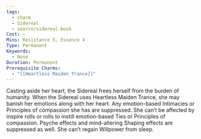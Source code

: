 ```yaml
---
tags:
  - charm
  - Sidereal
  - source/sidereal-book
Cost: —
Mins: Resistance 5, Essence 4
Type: Permanent
Keywords:
  - None
Duration: Permanent
Prerequisite Charms:
  - "[[Heartless Maiden Trance]]"
---
```

Casting aside her heart, the Sidereal frees herself from the burden of humanity. When the Sidereal uses Heartless Maiden Trance, she may banish her emotions along with her heart. Any emotion-based Intimacies or Principles of compassion she has are suppressed. She can’t be affected by inspire rolls or rolls to instill emotion-based Ties or Principles of compassion. Psyche effects and mind-altering Shaping effects are suppressed as well. She can’t regain Willpower from sleep.